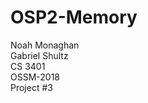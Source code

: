 # OSP2-Memory
Noah Monaghan <br>
Gabriel Shultz<br>
CS 3401       <br>
OSSM-2018     <br>
Project #3
